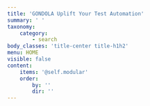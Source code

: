 ```yaml
---
title: 'GONDOLA Uplift Your Test Automation'
summary: ' '
taxonomy:
    category:
        - search
body_classes: 'title-center title-h1h2'
menu: HOME
visible: false
content:
    items: '@self.modular'
    order:
        by: ''
        dir: ''
---
```


